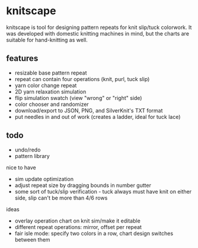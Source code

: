 # knitscape

knitscape is tool for designing pattern repeats for knit slip/tuck colorwork. It
was developed with domestic knitting machines in mind, but the charts are
suitable for hand-knitting as well.

## features

- resizable base pattern repeat
- repeat can contain four operations (knit, purl, tuck slip)
- yarn color change repeat
- 2D yarn relaxation simulation
- flip simulation swatch (view "wrong" or "right" side)
- color chooser and randomizer
- download/export to JSON, PNG, and SilverKnit's TXT format
- put needles in and out of work (creates a ladder, ideal for tuck lace)

## todo

- undo/redo
- pattern library

nice to have

- sim update optimization
- adjust repeat size by dragging bounds in number gutter
- some sort of tuck/slip verification - tuck always must have knit on either
  side, slip can't be more than 4/6 rows


ideas

- overlay operation chart on knit sim/make it editable
- different repeat operations: mirror, offset per repeat
- fair isle mode: specify two colors in a row, chart design switches between
  them

